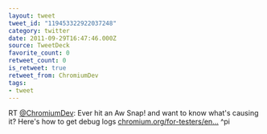 ```yaml
---
layout: tweet
tweet_id: "119453322922037248"
category: twitter
date: 2011-09-29T16:47:46.000Z
source: TweetDeck
favorite_count: 0
retweet_count: 0
is_retweet: true
retweet_from: ChromiumDev
tags:
- tweet
---
```


RT [@ChromiumDev](https://twitter.com/@ChromiumDev): Ever hit an Aw Snap! and want to know what's causing it? Here's how to get debug logs [chromium.org/for-testers/en…](http://www.chromium.org/for-testers/enable-logging) ^pi
